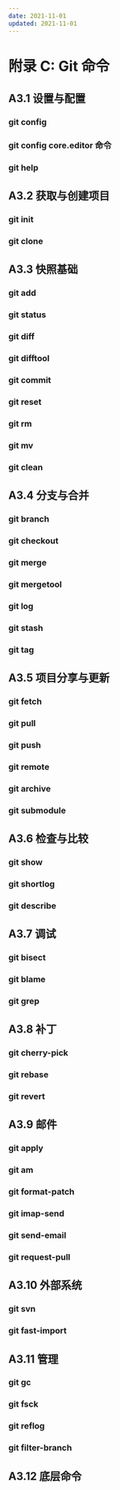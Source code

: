 ```yaml
---
date: 2021-11-01
updated: 2021-11-01
---
```


# 附录 C: Git 命令

## A3.1 设置与配置

### git config

### git config core.editor 命令

### git help

## A3.2 获取与创建项目

### git init

### git clone

## A3.3 快照基础

### git add

### git status

### git diff

### git difftool

### git commit

### git reset

### git rm

### git mv

### git clean

## A3.4 分支与合并

### git branch

### git checkout

### git merge

### git mergetool

### git log

### git stash

### git tag

## A3.5 项目分享与更新

### git fetch

### git pull

### git push

### git remote

### git archive

### git submodule

## A3.6 检查与比较

### git show

### git shortlog

### git describe

## A3.7 调试

### git bisect

### git blame

### git grep

## A3.8 补丁

### git cherry-pick

### git rebase

### git revert

## A3.9 邮件

### git apply

### git am

### git format-patch

### git imap-send

### git send-email

### git request-pull

## A3.10 外部系统

### git svn

### git fast-import

## A3.11 管理

### git gc

### git fsck

### git reflog

### git filter-branch

## A3.12 底层命令
